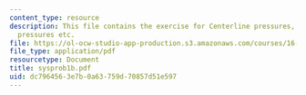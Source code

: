 ```yaml
---
content_type: resource
description: This file contains the exercise for Centerline pressures, Maximum, minimum
  pressures etc.
file: https://ol-ocw-studio-app-production.s3.amazonaws.com/courses/16-01-unified-engineering-i-ii-iii-iv-fall-2005-spring-2006/dc7964563e7b0a63759d70857d51e597_sysprob1b.pdf
file_type: application/pdf
resourcetype: Document
title: sysprob1b.pdf
uid: dc796456-3e7b-0a63-759d-70857d51e597
---
```

